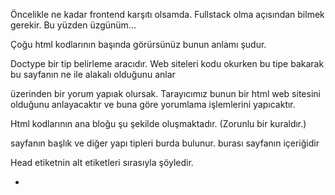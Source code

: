 Öncelikle ne kadar frontend karşıtı olsamda. Fullstack olma açısından bilmek gerekir.
Bu yüzden üzgünüm...


Çoğu html kodlarının başında <!DOCTYPE html> görürsünüz bunun anlamı şudur.

Doctype bir tip belirleme aracıdır. Web siteleri kodu okurken bu tipe bakarak bu sayfanın ne ile alakalı olduğunu anlar
<!DOCTYPE html> üzerinden bir yorum yapıak olursak. Tarayıcımız bunun bir html web sitesini olduğunu anlayacaktır ve buna göre yorumlama işlemlerini yapıcaktır.

Html kodlarının ana bloğu şu şekilde oluşmaktadır. (Zorunlu bir kuraldır.)


<!DOCTYPE html>
<html>
    <head>
        sayfanın başlık ve diğer yapı tipleri burda bulunur.
    </head>
    <body>
        burası sayfanın içeriğidir
    </body>
</html>


Head etiketnin alt etiketleri sırasıyla şöyledir.
- <title> (Mutlaka tanımlanmalıdır.)
- <style>
- <base>
- <link>
- <meta>
- <script>
- <noscript>


Title Etiketi:
- Tarayıcı araç çubuğu üzerinde görüntülenir.
- Sayfa sık kullanılanlara eklendiğinde başlık olarak görüntülenir.
- Arama motoru sonuçlarında başlık olarak görüntülenir.

Style Etiketi:

-<style> etiketi HTML belgeleri için stil bilgileri tanımlar.
-<style> etiketi HTML etiketlerinin nasıl işleneceğini(biçimlendirme, görüntüleme) tanımlar.
-HTML belgesi bir çok style etiketi içerebilir.
-<style> etiketi "scoped" özelliği belirtilmemişse, <head> etiketi içerisinde tanımlanmalıdır.

Dip not: